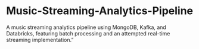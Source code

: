 # Music-Streaming-Analytics-Pipeline
A music streaming analytics pipeline using MongoDB, Kafka, and Databricks, featuring batch processing and an attempted real-time streaming implementation.”
